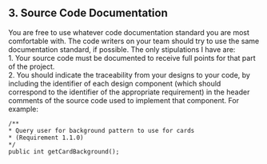 <h2>3. Source Code Documentation</h2>
You are free to use whatever code documentation standard you are most comfortable with. The code writers on your team should try to use the same documentation standard, if possible. The only stipulations I have are:<br>
1. Your source code must be documented to receive full points for that part of the project.<br>
2. You should indicate the traceability from your designs to your code, by including the identifier of each design component (which should correspond to the identifier of the appropriate requirement) in the header comments of the source code used to implement that component. For example:<br>

	/**
	* Query user for background pattern to use for cards
	* (Requirement 1.1.0)
	*/
	public int getCardBackground();